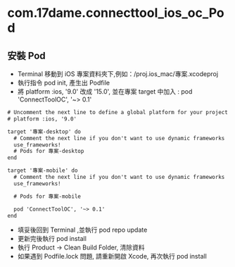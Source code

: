 # com.17dame.connecttool_ios_oc_Pod
 
## 安裝 Pod
-  Terminal 移動到 iOS 專案資料夾下,例如：/proj.ios_mac/專案.xcodeproj
-  執行指令 pod init, 產生出 Podfile
- 將 platform :ios, '9.0' 改成 '15.0', 並在專案 target 中加入 :  pod 'ConnectToolOC', '~> 0.1'

```txt
# Uncomment the next line to define a global platform for your project
# platform :ios, '9.0'

target '專案-desktop' do
  # Comment the next line if you don't want to use dynamic frameworks
  use_frameworks!
  # Pods for 專案-desktop
end

target '專案-mobile' do
  # Comment the next line if you don't want to use dynamic frameworks
  use_frameworks!

  # Pods for 專案-mobile

  pod 'ConnectToolOC', '~> 0.1'
end
```
- 填妥後回到 Terminal ,並執行 pod repo update
- 更新完後執行 pod install
- 執行 Product -> Clean Build Folder, 清除資料
- 如果遇到 Podfile.lock 問題, 請重新開啟 Xcode, 再次執行 pod install



 
